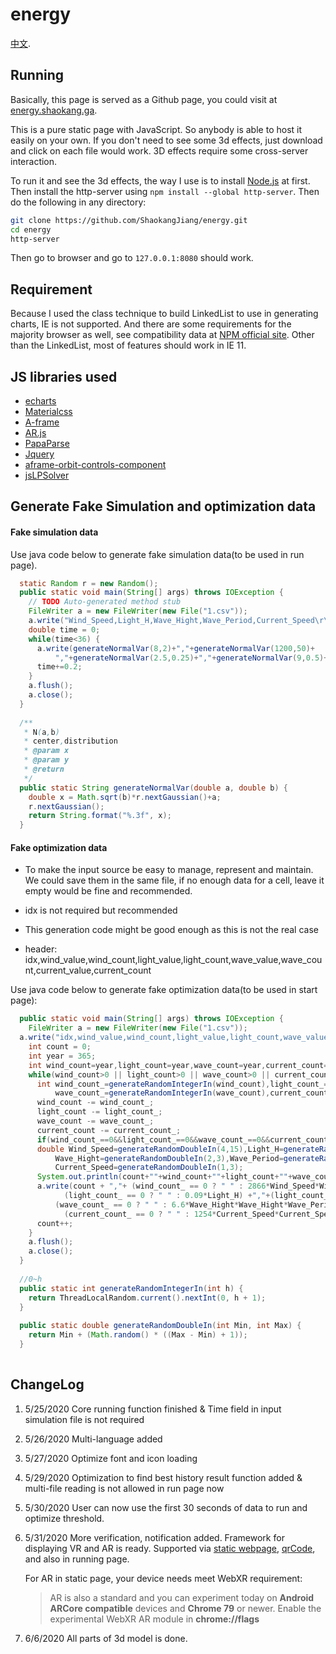 # energy

[中文](https://github.com/ShaokangJiang/energy/blob/master/README_CN.md).

## Running

Basically, this page is served as a Github page, you could visit at [energy.shaokang.ga](energy.shaokang.ga).

This is a pure static page with JavaScript. So anybody is able to host it easily on your own. If you don't need to see some 3d effects, just download and click on each file would work. 3D effects require some cross-server interaction. 

To run it and see the 3d effects, the way I use is to install [Node.js](https://nodejs.org/en/download/) at first. Then install the http-server using `npm install --global http-server`. Then do the following in any directory:

```bash
git clone https://github.com/ShaokangJiang/energy.git
cd energy
http-server
```

Then go to browser and go to `127.0.0.1:8080` should work.

## Requirement

Because I used the class technique to build LinkedList to use in generating charts, IE is not supported. And there are some requirements for the majority browser as well, see compatibility data at [NPM official site](https://developer.mozilla.org/en-US/docs/Web/JavaScript/Reference/Classes#Browser_compatibility). Other than the LinkedList, most of features should work in IE 11.

## JS libraries used

- [echarts](https://echarts.apache.org/en/index.html)
- [Materialcss](https://materializecss.com/)
- [A-frame](https://aframe.io/)
- [AR.js](https://ar-js-org.github.io/AR.js-Docs/)
- [PapaParse](https://www.papaparse.com/)
- [Jquery](https://jquery.com/)
- [aframe-orbit-controls-component](https://github.com/tizzle/aframe-orbit-controls-component)
- [jsLPSolver](https://github.com/JWally/jsLPSolver)

## Generate Fake Simulation and optimization data 

#### Fake simulation data

<!--Analyze data format at here-->

Use java code below to generate fake simulation data(to be used in run page). 

```java
  static Random r = new Random();
  public static void main(String[] args) throws IOException {
    // TODO Auto-generated method stub
    FileWriter a = new FileWriter(new File("1.csv"));
    a.write("Wind_Speed,Light_H,Wave_Hight,Wave_Period,Current_Speed\r\n");
    double time = 0;
    while(time<36) {
      a.write(generateNormalVar(8,2)+","+generateNormalVar(1200,50)+
          ","+generateNormalVar(2.5,0.25)+","+generateNormalVar(9,0.5)+","+generateNormalVar(2,0.5)+"\r\n");
      time+=0.2;
    }
    a.flush();
    a.close();
  }
  
  /**
   * N(a,b)
   * center,distribution
   * @param x
   * @param y
   * @return
   */
  public static String generateNormalVar(double a, double b) {
    double x = Math.sqrt(b)*r.nextGaussian()+a;
    r.nextGaussian();
    return String.format("%.3f", x);
  }
```

#### Fake optimization data

- To make the input source be easy to manage, represent and maintain. We could save them in the same file, if no enough data for a cell, leave it empty would be fine and recommended. 

- idx is not required but recommended

- This generation code might be good enough as this is not the real case
- header: idx,wind_value,wind_count,light_value,light_count,wave_value,wave_count,current_value,current_count

Use java code below to generate fake optimization data(to be used in start page):

```java
  public static void main(String[] args) throws IOException {
    FileWriter a = new FileWriter(new File("1.csv"));
  a.write("idx,wind_value,wind_count,light_value,light_count,wave_value,wave_count,current_value,current_count\r\n");
    int count = 0;
    int year = 365;
    int wind_count=year,light_count=year,wave_count=year,current_count=year;
    while(wind_count>0 || light_count>0 || wave_count>0 || current_count>0 ) {
      int wind_count_=generateRandomIntegerIn(wind_count),light_count_=generateRandomIntegerIn(light_count),
          wave_count_=generateRandomIntegerIn(wave_count),current_count_=generateRandomIntegerIn(current_count);
      wind_count -= wind_count_;
      light_count -= light_count_;
      wave_count -= wave_count_;
      current_count -= current_count_;
      if(wind_count_==0&&light_count_==0&&wave_count_==0&&current_count_==0) continue;
      double Wind_Speed=generateRandomDoubleIn(4,15),Light_H=generateRandomDoubleIn(1100,1300),
          Wave_Hight=generateRandomDoubleIn(2,3),Wave_Period=generateRandomDoubleIn(7,11),
          Current_Speed=generateRandomDoubleIn(1,3);
      System.out.println(count+""+wind_count+""+light_count+""+wave_count+""+current_count+"");
      a.write(count + ","+ (wind_count_ == 0 ? " " : 2866*Wind_Speed*Wind_Speed*Wind_Speed) +","+(wind_count_ == 0 ? " " : wind_count_) +","+
            (light_count_ == 0 ? " " : 0.09*Light_H) +","+(light_count_ == 0 ? " " : light_count_) +","+
          (wave_count_ == 0 ? " " : 6.6*Wave_Hight*Wave_Hight*Wave_Period)+","+(wave_count_ == 0 ? " " : wave_count_)+","+
            (current_count_ == 0 ? " " : 1254*Current_Speed*Current_Speed*Current_Speed )+","+(current_count_ == 0 ? " " : current_count_)+"\r\n");
      count++;
    }
    a.flush();
    a.close();
  }
  
  //0~h
  public static int generateRandomIntegerIn(int h) {
    return ThreadLocalRandom.current().nextInt(0, h + 1);
  }
  
  public static double generateRandomDoubleIn(int Min, int Max) {
    return Min + (Math.random() * ((Max - Min) + 1));
  }
  
```

## ChangeLog

1. 5/25/2020 Core running function finished & Time field in input simulation file is not required

2. 5/26/2020 Multi-language added

3. 5/27/2020 Optimize font and icon loading

4. 5/29/2020 Optimization to find best history result function added & multi-file reading is not allowed in run page now

5. 5/30/2020 User can now use the first 30 seconds of data to run and optimize threshold.

6. 5/31/2020 More verification, notification added. Framework for displaying VR and AR is ready. Supported via [static webpage](https://energy.shaokang.ga/test.html), [qrCode](https://energy.shaokang.ga/qr.png), and also in running page.

   For AR in static page, your device needs meet WebXR requirement:

   > AR is also a standard and you can experiment today on **Android ARCore compatible** devices and **Chrome 79** or newer.
   > Enable the experimental WebXR AR module in **chrome://flags**

7. 6/6/2020 All parts of 3d model is done.
